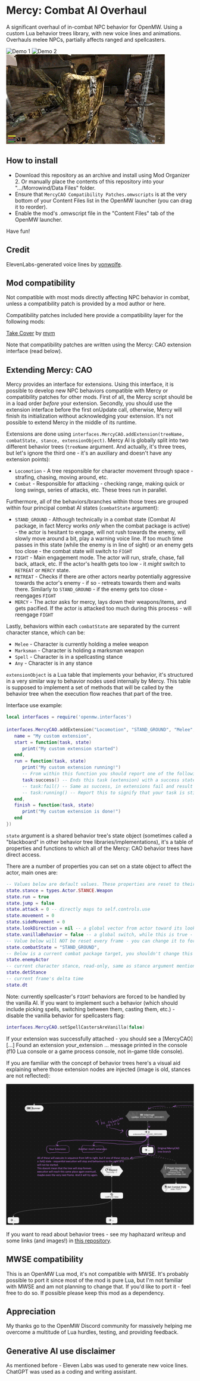 # Mercy: Combat AI Overhaul

A significant overhaul of in-combat NPC behavior for OpenMW. Using a custom Lua behavior trees library, with new voice lines and animations. Overhauls melee NPCs, partially affects ranged and spellcasters.

![Demo 1](/imgs/demo1.gif)
![Demo 2](/imgs/demo2.gif)
![Demo 3](/imgs/demo3.gif)

## How to install

- Download this repository as an archive and install using Mod Organizer 2. Or manually place the contents of this repository into your ".../Morrowind/Data Files" folder.
- Ensure that `MercyCAO Compatibility Patches.omwscripts` is at the very bottom of your Content Files list in the OpenMW launcher (you can drag it to reorder).
- Enable the mod's .omwscript file in the "Content Files" tab of the OpenMW launcher.

Have fun!

## Credit

ElevenLabs-generated voice lines by [vonwolfe](https://next.nexusmods.com/profile/vonwolfe).

## Mod compatibility

Not compatible with most mods directly affecting NPC behavior in combat, unless a compatibility patch is provided by a mod author or here.

Compatibility patches included here provide a compatibility layer for the following mods:

[Take Cover](https://www.nexusmods.com/morrowind/mods/54976) by [mym](https://next.nexusmods.com/profile/mym)

Note that compatibility patches are written using the Mercy: CAO extension interface (read below).

## Extending Mercy: CAO

Mercy provides an interface for extensions. Using this interface, it is possible to develop new NPC behaviors compatible with Mercy or compatibility patches for other mods. First of all, the Mercy script should be in a load order _before_ your extension. Secondly, you should use the extension interface before the first onUpdate call, otherwise, Mercy will finish its initialization without acknowledging your extension. It's not possible to extend Mercy in the middle of its runtime.

Extensions are done using `interfaces.MercyCAO.addExtension(treeName, combatState, stance, extensionObject)`.
Mercy AI is globally split into two different behavior trees (`treeName` argument. And actually, it's three trees, but let's ignore the third one - it's an auxiliary and doesn't have any extension points):
- `Locomotion` - A tree responsible for character movement through space - strafing, chasing, moving around, etc.
- `Combat` - Responsible for attacking - checking range, making quick or long swings, series of attacks, etc.
These trees run in parallel.

Furthermore, all of the behaviors/branches within those trees are grouped within four principal combat AI states (`combatState` argument):
- `STAND_GROUND` - Although technically in a combat state (Combat AI package, in fact Mercy works _only_ when the combat package is active) - the actor is hesitant to engage, will not rush towards the enemy, will slowly move around a bit, play a warning voice line. If too much time passes in this state (while the enemy is in line of sight) or an enemy gets too close - the combat state will switch to `FIGHT`
- `FIGHT` - Main engagement mode. The actor will run, strafe, chase, fall back, attack, etc. If the actor's health gets too low - it _might_ switch to `RETREAT` or `MERCY` state.
- `RETREAT` - Checks if there are other actors nearby potentially aggressive towards the actor's enemy - if so - retreats towards them and waits there. Similarly to `STAND_GROUND` - if the enemy gets too close - reengages `FIGHT`
- `MERCY` - The actor asks for mercy, lays down their weapons/items, and gets pacified. If the actor is attacked too much during this process - will reengage `FIGHT`

Lastly, behaviors within each `combatState` are separated by the current character stance, which can be:
- `Melee` - Character is currently holding a melee weapon
- `Marksman` - Character is holding a marksman weapon
- `Spell` - Character is in a spellcasting stance
- `Any` - Character is in any stance

`extensionObject` is a Lua table that implements your behavior, it's structured in a very similar way to behavior nodes used internally by Mercy. This table is supposed to implement a set of methods that will be called by the behavior tree when the execution flow reaches that part of the tree.

Interface use example:
```Lua
local interfaces = require('openmw.interfaces')

interfaces.MercyCAO.addExtension("Locomotion", "STAND_GROUND", "Melee", {
   name = "My custom extension",
   start = function(task, state)
      print("My custom extension started")
   end,
   run = function(task, state)
      print("My custom extension running!")
      -- From within this function you should report one of the following statuses:
      task:success() -- Ends this task (extension) with a success state. The execution will continue through the rest of MercyCAO behaviours.
      -- task:fail() -- Same as success, in extensions fail and result in the same outcome, yet it's still a good idea to report an appropriate status.
      -- task:running() -- Report this to signify that your task is still running. run method will start again next frame.
   end,
   finish = function(task, state)
      print("My custom extension is done!")
   end
})
```

`state` argument is a shared behavior tree's state object (sometimes called a "blackboard" in other behavior tree libraries/implementations), it's a table of properties and functions to which all of the Mercy: CAO behavior trees have direct access.

There are a number of properties you can set on a state object to affect the actor, main ones are:

```Lua
-- Values below are default values. These properties are reset to their defaults EVERY FRAME before the tree runs, so if you want to keep .movement at a specific value - you need to set it every frame, i.e every run() of your extension!
state.stance = types.Actor.STANCE.Weapon
state.run = true
state.jump = false
state.attack = 0 -- directly maps to self.controls.use
state.movement = 0
state.sideMovement = 0
state.lookDirection = nil -- a global vector from actor toward its look target, actor will be interpolate-rotated towards that, otherwise it will look at its enemyActor
state.vanillaBehavior = false -- a global switch, while this is true - npc AI is controlled by the OpenMW engine and not by Mercy
-- Value below will NOT be reset every frame - you can change it to force Mercy trees to switch into a different combat state
state.combatState = "STAND_GROUND",
-- Below is a current combat package target, you shouldn't change this - but it's useful to know who this actor is fighting against
state.enemyActor
-- current character stance, read-only, same as stance argument mentioned before
state.detStance 
-- current frame's delta time
state.dt

```

Note: currently spellcaster's `FIGHT` behaviors are forced to be handled by the vanilla AI. If you want to implement such a behavior (which should include picking spells, switching between them, casting them, etc.) - disable the vanilla behavior for spellcasters flag:

```Lua
interfaces.MercyCAO.setSpellCastersAreVanilla(false)
```

If your extension was successfully attached - you should see a [MercyCAO][...] Found an extension your_extension ... message printed in the console (f10 Lua console or a game process console, not in-game tilde console).

If you are familiar with the concept of behavior trees here's a visual aid explaining where those extension nodes are injected (image is old, stances are not reflected):

![alt text](/imgs/extension.png)

If you want to read about behavior trees - see my haphazard writeup and some links (and images!) in [this repository](https://github.com/MaxYari/behaviourtreelua2e).

## MWSE compatibility

This is an OpenMW Lua mod, it's not compatible with MWSE. It's probably possible to port it since most of the mod is pure Lua, but I'm not familiar with MWSE and am not planning to change that. If you'd like to port it - feel free to do so. If possible please keep this mod as a dependency.

## Appreciation

My thanks go to the OpenMW Discord community for massively helping me overcome a multitude of Lua hurdles, testing, and providing feedback.

## Generative AI use disclaimer 

As mentioned before - Eleven Labs was used to generate new voice lines. ChatGPT was used as a coding and writing assistant.


